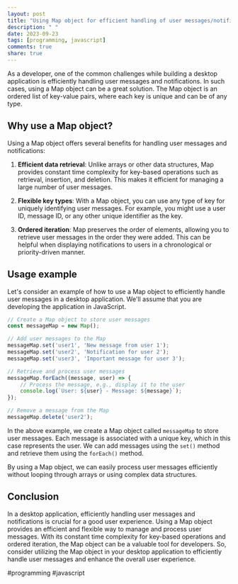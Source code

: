 ```yaml
---
layout: post
title: "Using Map object for efficient handling of user messages/notifications in a desktop application"
description: " "
date: 2023-09-23
tags: [programming, javascript]
comments: true
share: true
---
```


As a developer, one of the common challenges while building a desktop application is efficiently handling user messages and notifications. In such cases, using a Map object can be a great solution. The Map object is an ordered list of key-value pairs, where each key is unique and can be of any type.

## Why use a Map object?

Using a Map object offers several benefits for handling user messages and notifications:

1. **Efficient data retrieval**: Unlike arrays or other data structures, Map provides constant time complexity for key-based operations such as retrieval, insertion, and deletion. This makes it efficient for managing a large number of user messages.

2. **Flexible key types**: With a Map object, you can use any type of key for uniquely identifying user messages. For example, you might use a user ID, message ID, or any other unique identifier as the key.

3. **Ordered iteration**: Map preserves the order of elements, allowing you to retrieve user messages in the order they were added. This can be helpful when displaying notifications to users in a chronological or priority-driven manner.

## Usage example

Let's consider an example of how to use a Map object to efficiently handle user messages in a desktop application. We'll assume that you are developing the application in JavaScript.

```javascript
// Create a Map object to store user messages
const messageMap = new Map();

// Add user messages to the Map
messageMap.set('user1', 'New message from user 1');
messageMap.set('user2', 'Notification for user 2');
messageMap.set('user3', 'Important message for user 3');

// Retrieve and process user messages
messageMap.forEach((message, user) => {
    // Process the message, e.g., display it to the user
    console.log(`User: ${user} - Message: ${message}`);
});

// Remove a message from the Map
messageMap.delete('user2');
```

In the above example, we create a Map object called `messageMap` to store user messages. Each message is associated with a unique key, which in this case represents the user. We can add messages using the `set()` method and retrieve them using the `forEach()` method.

By using a Map object, we can easily process user messages efficiently without looping through arrays or using complex data structures.

## Conclusion

In a desktop application, efficiently handling user messages and notifications is crucial for a good user experience. Using a Map object provides an efficient and flexible way to manage and process user messages. With its constant time complexity for key-based operations and ordered iteration, the Map object can be a valuable tool for developers. So, consider utilizing the Map object in your desktop application to efficiently handle user messages and enhance the overall user experience.

#programming #javascript
